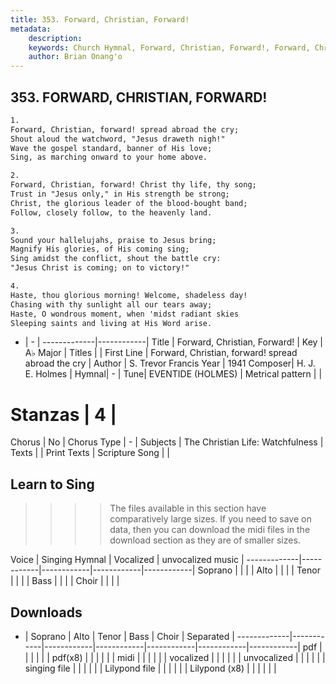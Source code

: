 ```yaml
---
title: 353. Forward, Christian, Forward!
metadata:
    description: 
    keywords: Church Hymnal, Forward, Christian, Forward!, Forward, Christian, forward! spread abroad the cry, 
    author: Brian Onang'o
---
```



## 353. FORWARD, CHRISTIAN, FORWARD!

```txt
1.
Forward, Christian, forward! spread abroad the cry; 
Shout aloud the watchword, "Jesus draweth nigh!" 
Wave the gospel standard, banner of His love; 
Sing, as marching onward to your home above. 

2.
Forward, Christian, forward! Christ thy life, thy song; 
Trust in "Jesus only," in His strength be strong; 
Christ, the glorious leader of the blood-bought band; 
Follow, closely follow, to the heavenly land. 

3.
Sound your hallelujahs, praise to Jesus bring; 
Magnify His glories, of His coming sing; 
Sing amidst the conflict, shout the battle cry: 
"Jesus Christ is coming; on to victory!" 

4.
Haste, thou glorious morning! Welcome, shadeless day! 
Chasing with thy sunlight all our tears away; 
Haste, O wondrous moment, when 'midst radiant skies 
Sleeping saints and living at His Word arise.
```

- |   -  |
-------------|------------|
Title | Forward, Christian, Forward! |
Key | A♭ Major |
Titles |  |
First Line | Forward, Christian, forward! spread abroad the cry |
Author | S. Trevor Francis
Year | 1941
Composer| H. J. E. Holmes |
Hymnal|  - |
Tune| EVENTIDE (HOLMES) |
Metrical pattern | |
# Stanzas | 4 |
Chorus | No |
Chorus Type | - |
Subjects | The Christian Life: Watchfulness |
Texts |  |
Print Texts | 
Scripture Song |  |
  
## Learn to Sing

>>>> The files available in this section have comparatively large sizes. If you need to save on data, then you can download the midi files in the download section as they are of smaller sizes.

Voice |  Singing Hymnal | Vocalized | unvocalized music |
-------------|------------|------------|------------|------------|
Soprano | | | |
Alto | | | |
Tenor | | | |
Bass | | | |
Choir | | | |

## Downloads

- |  Soprano | Alto | Tenor | Bass | Choir | Separated |
-------------|------------|------------|------------|------------|------------|------------|
pdf | | | | | |
pdf(x8) | | | | | |
midi | | | | | |
vocalized | | | | | |
unvocalized | | | | | |
singing file | | | | | |
Lilypond file | | | | | |
Lilypond (x8) | | | | | |
  